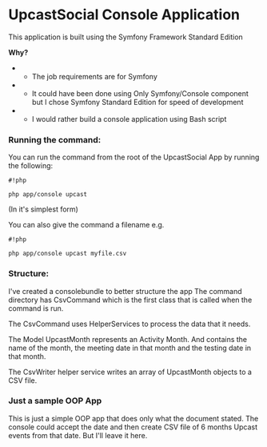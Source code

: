 # UpcastSocial Console Application #
This application is built using the Symfony Framework Standard Edition

**Why?**
* * The job requirements are for Symfony
* * It could have been done using Only Symfony/Console component but I chose Symfony Standard Edition for speed of development
* * I would rather build a console application using Bash script

### Running the command: ###
You can run the command from the root of the UpcastSocial App by running the following:


```
#!php

php app/console upcast
```

(In it's simplest form)

You can also give the command a filename e.g.

```
#!php

php app/console upcast myfile.csv
```


### Structure: ###
I've created a consolebundle to better structure the app
The command directory has CsvCommand which is the first class that is called when the command is run.

The CsvCommand uses HelperServices to process the data that it needs.

The Model UpcastMonth represents an Activity Month. And contains the name of the month, the meeting date in that month and the
testing date in that month.

The CsvWriter helper service writes an array of UpcastMonth objects to a CSV file.

### Just a sample OOP App ###
This is just a simple OOP app that does only what the document stated. The console could accept the date and then create
CSV file of 6 months Upcast events from that date. But I'll leave it here.